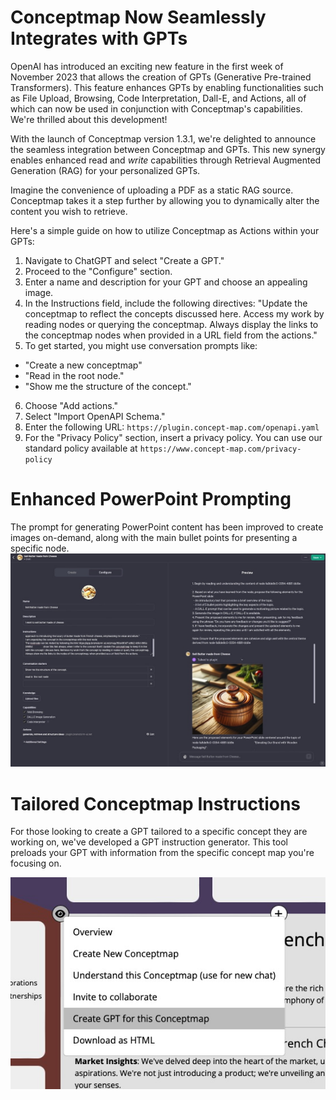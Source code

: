 # Conceptmap Now Seamlessly Integrates with GPTs

OpenAI has introduced an exciting new feature in the first week of November 2023 that allows the creation of GPTs (Generative Pre-trained Transformers). This feature enhances GPTs by enabling functionalities such as File Upload, Browsing, Code Interpretation, Dall-E, and Actions, all of which can now be used in conjunction with Conceptmap's capabilities. We're thrilled about this development!

With the launch of Conceptmap version 1.3.1, we're delighted to announce the seamless integration between Conceptmap and GPTs. This new synergy enables enhanced read and _write_ capabilities through Retrieval Augmented Generation (RAG) for your personalized GPTs.

Imagine the convenience of uploading a PDF as a static RAG source. Conceptmap takes it a step further by allowing you to dynamically alter the content you wish to retrieve.

Here's a simple guide on how to utilize Conceptmap as Actions within your GPTs:
1. Navigate to ChatGPT and select "Create a GPT."
2. Proceed to the "Configure" section.
3. Enter a name and description for your GPT and choose an appealing image.
4. In the Instructions field, include the following directives: "Update the conceptmap to reflect the concepts discussed here. Access my work by reading nodes or querying the conceptmap. Always display the links to the conceptmap nodes when provided in a URL field from the actions."
5. To get started, you might use conversation prompts like:
  - "Create a new conceptmap" 
  - "Read in the root node."
  - "Show me the structure of the concept."
6. Choose "Add actions."
7. Select "Import OpenAPI Schema."
8. Enter the following URL: `https://plugin.concept-map.com/openapi.yaml`
9. For the "Privacy Policy" section, insert a privacy policy. You can use our standard policy available at `https://www.concept-map.com/privacy-policy`

# Enhanced PowerPoint Prompting

The prompt for generating PowerPoint content has been improved to create images on-demand, along with the main bullet points for presenting a specific node.
![The ChatGPT UI for the created GPT](SellCheeseButter.jpg)

# Tailored Conceptmap Instructions

For those looking to create a GPT tailored to a specific concept they are working on, we've developed a GPT instruction generator. This tool preloads your GPT with information from the specific concept map you're focusing on.

![Create GPT menu](CreateGPT.png)

